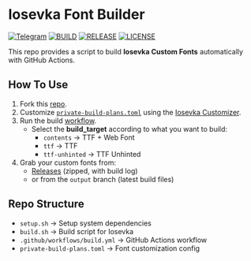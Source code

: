 # Iosevka Font Builder
[![Telegram](https://img.shields.io/badge/Telegram-2CA5E0?style=for-the-badge&logo=telegram&logoColor=white)](https://t.me/kotakarenedumps)
[![BUILD](https://img.shields.io/github/actions/workflow/status/Shourene/Iosevka-builder/build.yml?style=for-the-badge&logo=github)](https://github.com/Shourene/revanced-root-module/actions/workflows/ci.yml)
[![RELEASE](https://img.shields.io/github/v/release/Shourene/Iosevka-builder?style=for-the-badge&color=blue)](https://github.com/Shourene/Iosevka-builder/releases)
[![LICENSE](https://img.shields.io/github/license/Shourene/Iosevka-builder?style=for-the-badge)](https://github.com/Shourene/Iosevka-builder/blob/main/LICENSE)

This repo provides a script to build **Iosevka Custom Fonts** automatically with GitHub Actions.

## How To Use

1. Fork this [repo](https://github.com/Shourene/Iosevka-builder/fork).
2. Customize [`private-build-plans.toml`](../private-build-plans.toml) using the [Iosevka Customizer](https://typeof.net/Iosevka/customizer).
3. Run the build [workflow](../../actions/workflows/build.yml).
   - Select the **build_target** according to what you want to build:
     - `contents` → TTF + Web Font
     - `ttf` → TTF
     - `ttf-unhinted` → TTF Unhinted
4. Grab your custom fonts from:
   - [Releases](../../releases) (zipped, with build log)
   - or from the `output` branch (latest build files)

## Repo Structure
- `setup.sh` → Setup system dependencies
- `build.sh` → Build script for Iosevka
- `.github/workflows/build.yml` → GitHub Actions workflow
- `private-build-plans.toml` → Font customization config
